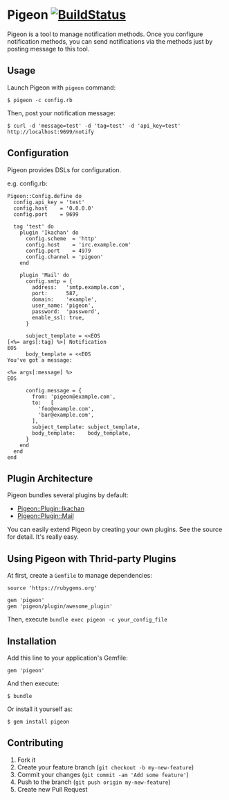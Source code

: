 # Pigeon [![BuildStatus](https://secure.travis-ci.org/kentaro/pigeon.png)](http://travis-ci.org/kentaro/pigeon)

Pigeon is a tool to manage notification methods. Once you configure notification methods, you can send notifications via the methods just by posting message to this tool.

## Usage

Launch Pigeon with `pigeon` command:

```
$ pigeon -c config.rb
```

Then, post your notification message:

```
$ curl -d 'message=test' -d 'tag=test' -d 'api_key=test' http://localhost:9699/notify
```

## Configuration

Pigeon provides DSLs for configuration.

e.g. config.rb:

```
Pigeon::Config.define do
  config.api_key = 'test'
  config.host    = '0.0.0.0'
  config.port    = 9699

  tag 'test' do
    plugin 'Ikachan' do
      config.scheme  = 'http'
      config.host    = 'irc.example.com'
      config.port    = 4979
      config.channel = 'pigeon'
    end

    plugin 'Mail' do
      config.smtp = {
        address:   'smtp.example.com',
        port:      587,
        domain:    'example',
        user_name: 'pigeon',
        password:  'password',
        enable_ssl: true,
      }

      subject_template = <<EOS
[<%= args[:tag] %>] Notification
EOS
      body_template = <<EOS
You've got a message:

<%= args[:message] %>
EOS

      config.message = {
        from: 'pigeon@example.com',
        to:   [
          'foo@example.com',
          'bar@example.com',
        ],
        subject_template: subject_template,
        body_template:    body_template,
      }
    end
  end
end
```

## Plugin Architecture

Pigeon bundles several plugins by default:

  * [Pigeon::Plugin::Ikachan](lib/pigeon/plugin/ikachan.rb)
  * [Pigeon::Plugin::Mail](lib/pigeon/plugin/mail.rb)

You can easily extend Pigeon by creating your own plugins. See the source for detail. It's really easy.

## Using Pigeon with Thrid-party Plugins

At first, create a `Gemfile` to manage dependencies:

```
source 'https://rubygems.org'

gem 'pigeon'
gem 'pigeon/plugin/awesome_plugin'
```

Then, execute `bundle exec pigeon -c your_config_file`

## Installation

Add this line to your application's Gemfile:

    gem 'pigeon'

And then execute:

    $ bundle

Or install it yourself as:

    $ gem install pigeon

## Contributing

1. Fork it
2. Create your feature branch (`git checkout -b my-new-feature`)
3. Commit your changes (`git commit -am 'Add some feature'`)
4. Push to the branch (`git push origin my-new-feature`)
5. Create new Pull Request
